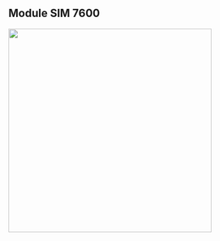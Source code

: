 ## Module SIM 7600
<image src="https://github.com/user-attachments/assets/a084f882-9833-4f40-a591-5fafea92a3cc" width="400px">
